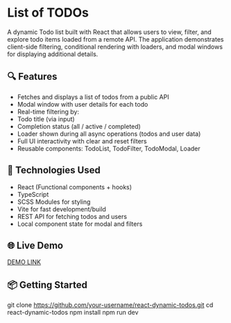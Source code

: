 # List of TODOs
A dynamic Todo list built with React that allows users to view, filter, and explore todo items loaded from a remote API. The application demonstrates client-side filtering, conditional rendering with loaders, and modal windows for displaying additional details.

## 🔍 Features

- Fetches and displays a list of todos from a public API
- Modal window with user details for each todo
- Real-time filtering by:
- Todo title (via input)
- Completion status (all / active / completed)
- Loader shown during all async operations (todos and user data)
- Full UI interactivity with clear and reset filters
- Reusable components: TodoList, TodoFilter, TodoModal, Loader

## 🚀 Technologies Used

- React (Functional components + hooks)
- TypeScript
- SCSS Modules for styling
- Vite for fast development/build
- REST API for fetching todos and users
- Local component state for modal and filters

## 🌐 Live Demo
[DEMO LINK](https://MariiaKapustkina.github.io/list_of_todos/)

## 📦 Getting Started
git clone https://github.com/your-username/react-dynamic-todos.git
cd react-dynamic-todos
npm install
npm run dev
